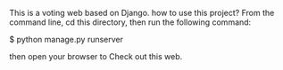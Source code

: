 This is a voting web based on Django.
how to use this project? 
From the command line, cd this directory, then run the following command:

$ python manage.py runserver

then open your browser to Check out this web.